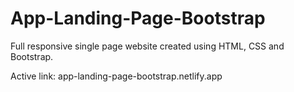 # App-Landing-Page-Bootstrap
Full responsive single page website created using HTML, CSS and Bootstrap.

Active link:
app-landing-page-bootstrap.netlify.app
